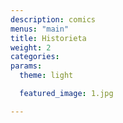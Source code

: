 ```yaml
---
description: comics
menus: "main"
title: Historieta
weight: 2
categories:
params:
  theme: light

  featured_image: 1.jpg

---
```

